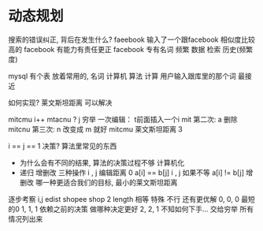# 动态规划

搜索的错误纠正, 背后在发生什么? 
faeebook 输入了一个跟facebook 相似度比较高的
facebook 有能力有责任更正
facebook 专有名词 频繁
数据  检索  历史(频繁度)

mysql 有个表 放着常用的, 名词
计算机 算法 计算 用户输入跟库里的那个词 最接近

如何实现?
莱文斯坦距离 可以解决

mitcmu      i++
mtacnu ?    j   穷举
一次编辑： t前面插入一个i  mit 
第二次:   a 删除  mitcnu 
第三次: n 改变成 m 就好 mitcmu
莱文斯坦距离 3

i == j == 1 决策?   算法里常见的东西

- 为什么会有不同的结果,
    算法的决策过程不够 计算机化
- 递归  增删改 三种操作
    i , j 编辑距离 0  a[i] == b[j]
    i , j 如果不等 a[i] != b[j]
       增删改 哪一种更适合我们的目标, 最小的莱文斯坦距离

逐步考察 i,j edist shopee shop 2
length 相等 特殊 不行 还有更优解
0, 0, 0 最短的0
1, 1, 1  依赖之前的决策 做哪种决定更好
2, 2, 1  不知如何下手... 交给穷举 所有情况列出来